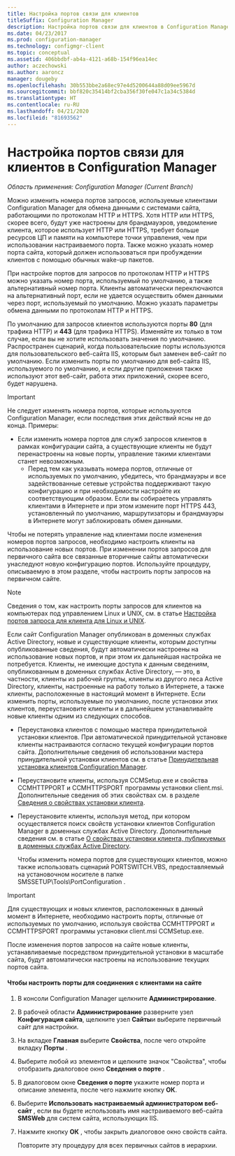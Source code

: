 ```yaml
---
title: Настройка портов связи для клиентов
titleSuffix: Configuration Manager
description: Настройка портов связи для клиентов в Configuration Manager.
ms.date: 04/23/2017
ms.prod: configuration-manager
ms.technology: configmgr-client
ms.topic: conceptual
ms.assetid: 406bbdbf-ab4a-4121-a68b-154f96ea14ec
author: aczechowski
ms.author: aaroncz
manager: dougeby
ms.openlocfilehash: 30b553bbe2a68ec97e4d5200644a88d09ee5967d
ms.sourcegitcommit: bbf820c35414bf2cba356f30fe047c1a34c5384d
ms.translationtype: HT
ms.contentlocale: ru-RU
ms.lasthandoff: 04/21/2020
ms.locfileid: "81693562"
---
```

# <a name="how-to-configure-client-communication-ports-in-configuration-manager"></a>Настройка портов связи для клиентов в Configuration Manager

*Область применения: Configuration Manager (Current Branch)*

Можно изменить номера портов запросов, используемые клиентами Configuration Manager для обмена данными с системами сайта, работающими по протоколам HTTP и HTTPS. Хотя HTTP или HTTPS, скорее всего, будут уже настроены для брандмауэров, уведомление клиента, которое использует HTTP или HTTPS, требует больше ресурсов ЦП и памяти на компьютере точки управления, чем при использовании настраиваемого порта. Также можно указать номер порта сайта, который должен использоваться при пробуждении клиентов с помощью обычных wake-up пакетов.  

 При настройке портов для запросов по протоколам HTTP и HTTPS можно указать номер порта, используемый по умолчанию, а также альтернативный номер порта. Клиенты автоматически переключаются на альтернативный порт, если не удается осуществить обмен данными через порт, используемый по умолчанию. Можно указать параметры обмена данными по протоколам HTTP и HTTPS.  

 По умолчанию для запросов клиентов используются  порты **80** (для трафика HTTP) и **443** (для трафика HTTPS). Изменяйте их только в том случае, если вы не хотите использовать значения по умолчанию. Распространен сценарий, когда пользовательские порты используются для пользовательского веб-сайта IIS, которым был заменен веб-сайт по умолчанию. Если изменить порты по умолчанию для веб-сайта IIS, используемого по умолчанию, и если другие приложения также используют этот веб-сайт, работа этих приложений, скорее всего, будет нарушена.  

> [!IMPORTANT]
>  Не следует изменять номера портов, которые используются Configuration Manager, если последствия этих действий ясны не до конца. Примеры:  
> 
> - Если изменить номера портов для служб запросов клиентов в рамках конфигурации сайта, а существующие клиенты не будут перенастроены на новые порты, управление такими клиентами станет невозможным.  
>   -   Перед тем как указывать номера портов, отличные от используемых по умолчанию, убедитесь, что брандмауэры и все задействованные сетевые устройства поддерживают такую конфигурацию и при необходимости настройте их соответствующим образом. Если вы собираетесь управлять клиентами в Интернете и при этом измените порт HTTPS 443, установленный по умолчанию, маршрутизаторы и брандмауэры в Интернете могут заблокировать обмен данными.  

 Чтобы не потерять управление над клиентами после изменения номеров портов запросов, необходимо настроить клиенты на использование новых портов. При изменении портов запросов для первичного сайта все связанные вторичные сайты автоматически унаследуют новую конфигурацию портов. Используйте процедуру, описываемую в этом разделе, чтобы настроить порты запросов на первичном сайте.  

> [!NOTE]  
>  Сведения о том, как настроить порты запросов для клиентов на компьютерах под управлением Linux и UNIX, см. в статье [Настройка портов запроса для клиента для Linux и UNIX](../../../core/clients/deploy/deploy-clients-to-unix-and-linux-servers.md#BKMK_ConfigLnUClientCommuincations).  

 Если сайт Configuration Manager опубликован в доменных службах Active Directory, новые и существующие клиенты, которым доступны опубликованные сведения, будут автоматически настроены на использование новых портов, и при этом их дальнейшая настройка не потребуется. Клиенты, не имеющие доступа к данным сведениям, опубликованным в доменных службах Active Directory, — это, в частности, клиенты из рабочей группы, клиенты из другого леса Active Directory, клиенты, настроенные на работу только в Интернете, а также клиенты, расположенные в настоящий момент в Интернете. Если изменить порты, используемые по умолчанию, после установки этих клиентов, переустановите клиенты и в дальнейшем устанавливайте новые клиенты одним из следующих способов.  

- Переустановка клиентов с помощью мастера принудительной установки клиентов. При автоматической принудительной установке клиенты настраиваются согласно текущей конфигурации портов сайта. Дополнительные сведения об использовании мастера принудительной установки клиентов см. в статье [Принудительная установка клиентов Configuration Manager](../../../core/clients/deploy/deploy-clients-to-windows-computers.md#BKMK_ClientPush).  

- Переустановите клиенты, используя CCMSetup.exe и свойства CCMHTTPPORT и CCMHTTPSPORT программы установки client.msi. Дополнительные сведения об этих свойствах см. в разделе [Сведения о свойствах установки клиента](../../../core/clients/deploy/about-client-installation-properties.md).  

- Переустановите клиенты, используя метод, при котором осуществляется поиск свойств установки клиентов Configuration Manager в доменных службах Active Directory. Дополнительные сведения см. в статье [О свойствах установки клиента, публикуемых в доменных службах Active Directory](../../../core/clients/deploy/about-client-installation-properties-published-to-active-directory-domain-services.md).  

  Чтобы изменить номера портов для существующих клиентов, можно также использовать сценарий PORTSWITCH.VBS, предоставляемый на установочном носителе в папке SMSSETUP\Tools\PortConfiguration .  

> [!IMPORTANT]  
>  Для существующих и новых клиентов, расположенных в данный момент в Интернете, необходимо настроить порты, отличные от используемых по умолчанию, используя свойства CCMHTTPPORT и CCMHTTPSPORT программы установки client.msi CCMSetup.exe.  

 После изменения портов запросов на сайте новые клиенты, устанавливаемые посредством принудительной установки в масштабе сайта, будут автоматически настроены на использование текущих портов сайта.  

#### <a name="to-configure-the-client-communication-port-numbers-for-a-site"></a>Чтобы настроить порты для соединения с клиентами на сайте  

1. В консоли Configuration Manager щелкните **Администрирование**.  

2. В рабочей области **Администрирование** разверните узел **Конфигурация сайта**, щелкните узел **Сайты**и выберите первичный сайт для настройки.  

3. На вкладке **Главная** выберите **Свойства**, после чего откройте вкладку **Порты** .  

4. Выберите любой из элементов и щелкните значок "Свойства", чтобы отобразить диалоговое окно **Сведения о порте** .  

5. В диалоговом окне **Сведения о порте** укажите номер порта и описание элемента, после чего нажмите кнопку **ОК**.  

6. Выберите **Использовать настраиваемый администратором веб-сайт** , если вы будете использовать имя настраиваемого веб-сайта **SMSWeb** для систем сайта, использующих IIS.  

7. Нажмите кнопку **ОК** , чтобы закрыть диалоговое окно свойств сайта.  

   Повторите эту процедуру для всех первичных сайтов в иерархии.
